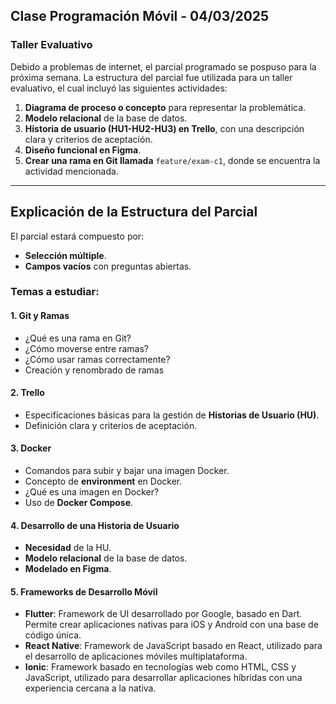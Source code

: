 ## Clase Programación Móvil - 04/03/2025

### Taller Evaluativo

Debido a problemas de internet, el parcial programado se pospuso para la próxima semana. La estructura del parcial fue utilizada para un taller evaluativo, el cual incluyó las siguientes actividades:

1. **Diagrama de proceso o concepto** para representar la problemática.
2. **Modelo relacional** de la base de datos.
3. **Historia de usuario (HU1-HU2-HU3) en Trello**, con una descripción clara y criterios de aceptación.
4. **Diseño funcional en Figma**.
5. **Crear una rama en Git llamada** `feature/exam-c1`, donde se encuentra la actividad mencionada.

-------------------------------

## Explicación de la Estructura del Parcial

El parcial estará compuesto por:
- **Selección múltiple**.
- **Campos vacíos** con preguntas abiertas.

### Temas a estudiar:

#### 1. Git y Ramas
- ¿Qué es una rama en Git?
- ¿Cómo moverse entre ramas?
- ¿Cómo usar ramas correctamente?
- Creación y renombrado de ramas 

#### 2. Trello
- Especificaciones básicas para la gestión de **Historias de Usuario (HU)**.
- Definición clara y criterios de aceptación.

#### 3. Docker
- Comandos para subir y bajar una imagen Docker.
- Concepto de **environment** en Docker.
- ¿Qué es una imagen en Docker?
- Uso de **Docker Compose**.

#### 4. Desarrollo de una Historia de Usuario
- **Necesidad** de la HU.
- **Modelo relacional** de la base de datos.
- **Modelado en Figma**.

#### 5. Frameworks de Desarrollo Móvil
- **Flutter**: Framework de UI desarrollado por Google, basado en Dart. Permite crear aplicaciones nativas para iOS y Android con una base de código única.
- **React Native**: Framework de JavaScript basado en React, utilizado para el desarrollo de aplicaciones móviles multiplataforma.
- **Ionic**: Framework basado en tecnologías web como HTML, CSS y JavaScript, utilizado para desarrollar aplicaciones híbridas con una experiencia cercana a la nativa.
